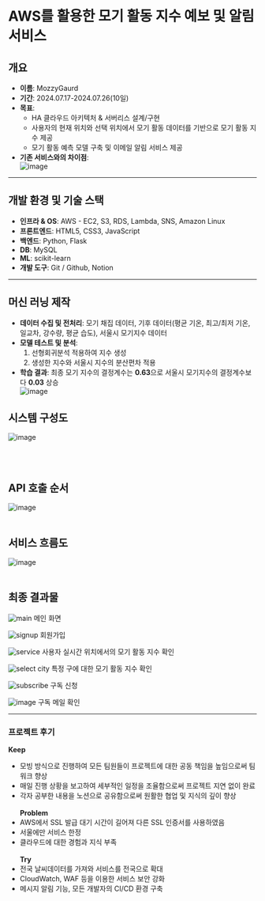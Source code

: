 # AWS를 활용한 모기 활동 지수 예보 및 알림 서비스

## 개요</br>
- **이름**: MozzyGaurd</br>
- **기간**: 2024.07.17-2024.07.26(10일)</br>
- **목표**:</br>
    - HA 클라우드 아키텍처 & 서버리스 설계/구현</br>
    - 사용자의 현재 위치와 선택 위치에서 모기 활동 데이터를 기반으로 모기 활동 지수 제공</br>
    - 모기 활동 예측 모델 구축 및 이메일 알림 서비스 제공</br>
- **기존 서비스와의 차이점**:<br>
 ![image](https://github.com/user-attachments/assets/0ef39718-380f-4c2d-9e66-4f259c4075fa)

---
## 개발 환경 및 기술 스택</br>
- **인프라 & OS**: AWS - EC2, S3, RDS, Lambda, SNS, Amazon Linux</br>
- **프론트엔드**: HTML5, CSS3, JavaScript</br>
- **백엔드**: Python, Flask</br>
- **DB**: MySQL</br>
- **ML**: scikit-learn</br>
- **개발 도구**: Git / Github, Notion</br>
---

## 머신 러닝 제작<br>
- **데이터 수집 및 전처리**: 모기 채집 데이터, 기후 데이터(평균 기온, 최고/최저 기온, 일교차, 강수량, 평균 습도), 서울시 모기지수 데이터
- **모델 테스트 및 분석**:
  1. 선형회귀분석 적용하여 지수 생성
  2. 생성한 지수와 서울시 지수의 분산편차 적용
- **학습 결과**: 최종 모기 지수의 결정계수는 **0.63**으로 서울시 모기지수의 결정계수보다 **0.03** 상승</br>
![image](https://github.com/user-attachments/assets/1421d698-2344-4e93-af82-5337f58d7d87)


## 시스템 구성도</br>
![image](https://github.com/user-attachments/assets/69908230-756b-4ca6-abfd-7551d0ca0b58)

</br></br>
## API 호출 순서</br>
![image](https://github.com/user-attachments/assets/68726eb5-9f9a-4025-9014-0b635f005ea6)
</br></br>

## 서비스 흐름도 </br>
![image](https://github.com/user-attachments/assets/9b6f4409-deb1-462d-95ba-f03467e05a32)
</br></br>

## 최종 결과물 </br>
![main](https://github.com/user-attachments/assets/d9b24b0e-31c4-4046-b307-99ccfe2e1969)
메인 화면</br>

![signup](https://github.com/user-attachments/assets/1b884a4b-5a85-4449-8590-022fec4dfcd6)
회원가입</br>

![service](https://github.com/user-attachments/assets/b1fcd759-3b62-424f-abe8-c8aff00dadd5)
사용자 실시간 위치에서의 모기 활동 지수 확인</br>

![select city](https://github.com/user-attachments/assets/29b22d9c-067a-4d2d-8f18-eb073b04e674)
특정 구에 대한 모기 활동 지수 확인</br>

![subscribe](https://github.com/user-attachments/assets/59100203-fd7a-4ba0-996c-ab5c9ea0df14)
구독 신청</br>

![image](https://github.com/user-attachments/assets/77769776-6e5a-4824-86f0-97868e2859fe)
구독 메일 확인</br>

---

### 프로젝트 후기</br>
**Keep**</br>
- 모빙 방식으로 진행하여 모든 팀원들이 프로젝트에 대한 공동 책임을 높임으로써 팀워크 향상</br>
- 매일 진행 상황을 보고하여 세부적인 일정을 조율함으로써 프로젝트 지연 없이 완료</br>
- 각자 공부한 내용을 노션으로 공유함으로써 원활한 협업 및 지식의 깊이 향상</br></br>
**Problem**</br>
- AWS에서 SSL 발급 대기 시간이 길어져 다른 SSL 인증서를 사용하였음</br>
- 서울에만 서비스 한정</br>
- 클라우드에 대한 경험과 지식 부족</br></br>
**Try**</br>
- 전국 날씨데이터를 가져와 서비스를 전국으로 확대</br>
- CloudWatch, WAF 등을 이용한 서비스 보안 강화</br>
- 메시지 알림 기능, 모든 개발자의 CI/CD 환경 구축</br>
